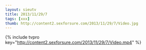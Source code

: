 ```yaml
--- 
layout: sieutv
title: 2013/11/29/7
tags: [xxx]
thumb: http://content2.sexforsure.com/2013/11/29/7/Video.jpg
---
```

{% include tvpro key="http://content2.sexforsure.com/2013/11/29/7/Video.mp4" %} 
